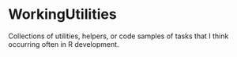 # WorkingUtilities
Collections of utilities, helpers, or code samples of tasks that I think occurring often in R development. 
  
